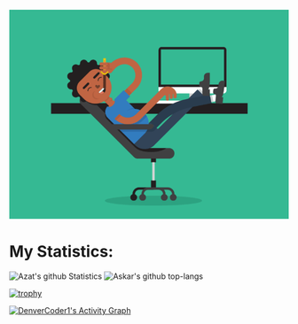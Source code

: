 ![Image alt](https://github.com/Askar312/Askar312/blob/main/5eKX.gif)

# My Statistics:
<p align="left">
    <img src="https://github-readme-stats.vercel.app/api?username=TurdalievAskar&show_icons=true&count_private=true&include_all_commits=true&&theme=nord&color=FFFFF0" alt="Azat's github Statistics"  width="49.5%"/>
    <!-- <img src="https://github-readme-stats.vercel.app/api/top-langs/?username=TurdalievAskar&layout=compact&bg_color=0,&theme=graywhite" alt="Askar's github top-langs" width="42%" />
</p> -->
<img src = "https://github-readme-streak-stats.herokuapp.com?user=TurdalievAskar&layout=compact&color=FFFFF0,&theme=nord&color=FFFFF0" alt="Askar's github top-langs" width="49.5%">
</p>
 

[![trophy](https://github-profile-trophy.vercel.app/?username=TurdalievAskar&theme=nord&&color=FFFFF0column=8)](https://github.com/ryo-ma/github-profile-trophy)

<a href="https://github.com/ashutosh00710/github-readme-activity-graph"><img alt="DenverCoder1's Activity Graph" src="https://activity-graph.herokuapp.com/graph?username=TurdalievAskar&theme=nord&color=FFFFF0&line=FFFFF0&point=FFFFFF&hide_border=true" /></a>
